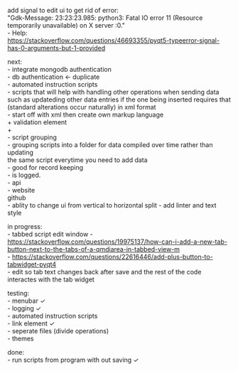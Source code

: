 
add signal to edit ui to get rid of error:  
    "Gdk-Message: 23:23:23.985: python3: Fatal IO error 11 (Resource temporarily unavailable) on X server :0."  
    - Help:  
        https://stackoverflow.com/questions/46693355/pyqt5-typeerror-signal-has-0-arguments-but-1-provided  

next:  
    - integrate mongodb authentication  
    - db authentication <- duplicate  
    - automated instruction scripts  
       - scripts that will help with handling other operations when sending data  
          such as updateding other data entries if the one being inserted requires that  
          (standard alterations occur naturally) in xml format  
        - start off with xml then create own markup language  
        + validation element  
        +    
    - script grouping  
        - grouping scripts into a folder for data compiled over time rather than updating  
          the same script everytime you need to add data  
        - good for record keeping  
        - is logged.  
    - api  
    - website  
        github  
    -  ablity to change ui from vertical to horizontal split
    - add linter and text style

in progress:  
    - tabbed script edit window
        - https://stackoverflow.com/questions/19975137/how-can-i-add-a-new-tab-button-next-to-the-tabs-of-a-qmdiarea-in-tabbed-view-m  
        - https://stackoverflow.com/questions/22616446/add-plus-button-to-tabwidget-pyqt4  
        - edit so tab text changes back after save and the rest of the code interactes with the tab widget  

testing:  
    - menubar ✓  
    - logging ✓  
    - automated instruction scripts  
        - link element ✓  
    - seperate files (divide operations)  
    - themes   

done:  
    - run scripts from program with out saving ✓  